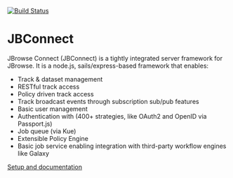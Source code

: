 [![Build Status](https://travis-ci.org/GMOD/jbconnect.svg?branch=master)](https://travis-ci.org/GMOD/jbconnect)

# JBConnect

JBrowse Connect (JBConnect) is a tightly integrated server framework for JBrowse.
It is a node.js, sails/express-based framework that enables:
- Track & dataset management
- RESTful track access
- Policy driven track access
- Track broadcast events through subscription sub/pub features
- Basic user management
- Authentication with (400+ strategies, like OAuth2 and OpenID via Passport.js)
- Job queue (via Kue)
- Extensible Policy Engine
- Basic job service enabling integration with third-party workflow engines like Galaxy

[Setup and documentation](http://jbserver.readthedocs.io)
